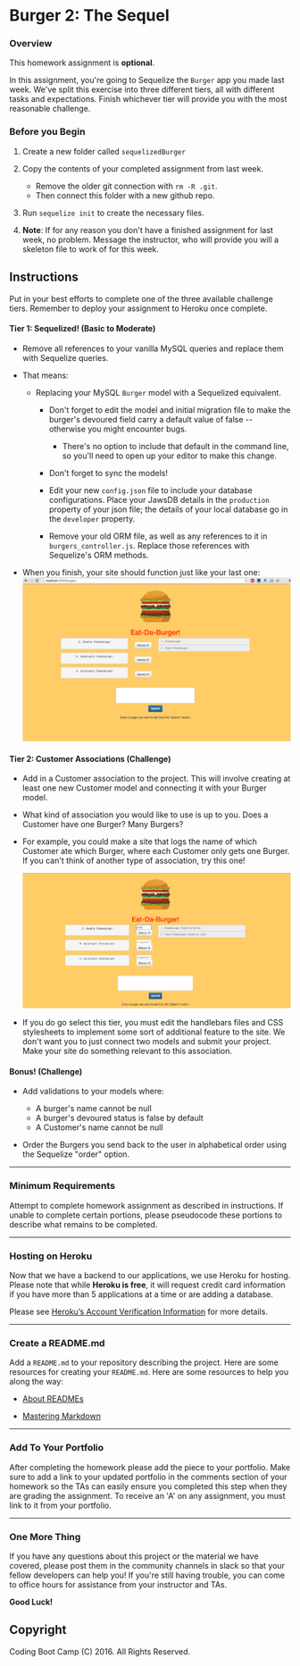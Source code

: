 # Burger 2: The Sequel

### Overview

This homework assignment is **optional**. 

In this assignment, you're going to Sequelize the `Burger` app you made last week. We've split this exercise into three different tiers, all with different tasks and expectations. Finish whichever tier will provide you with the most reasonable challenge.

### Before you Begin

1. Create a new folder called `sequelizedBurger`
2. Copy the contents of your completed assignment from last week.
   * Remove the older git connection with `rm -R .git`. 
   * Then connect this folder with a new github repo.
3. Run `sequelize init` to create the necessary files.

4. **Note**: If for any reason you don't have a finished assignment for last week, no problem. Message the instructor, who will provide you will a skeleton file to work of for this week.

## Instructions

Put in your best efforts to complete one of the three available challenge tiers. Remember to deploy your assignment to Heroku once complete.

#### Tier 1: Sequelized! (Basic to Moderate)

* Remove all references to your vanilla MySQL queries and replace them with Sequelize queries.


* That means:

  * Replacing your MySQL `Burger` model with a Sequelized equivalent.

    * Don't forget to edit the model and initial migration file to make the burger's devoured field carry a default value of false -- otherwise you might encounter bugs.
      * There's no option to include that default in the command line, so you'll need to open up your editor to make this change. 
    * Don't forget to sync the models!

    * Edit your new `config.json` file to include your database configurations. Place your JawsDB details in the `production` property of your json file; the details of your local database go in the `developer` property.

    * Remove your old ORM file, as well as any references to it in `burgers_controller.js`. Replace those references with Sequelize's ORM methods.

* When you finish, your site should function just like your last one:
    ![1-Sequelized](Images/1-Sequelized.jpg) 

#### Tier 2: Customer Associations (Challenge)

* Add in a Customer association to the project. This will involve creating at least one new Customer model and connecting it with your Burger model.

* What kind of association you would like to use is up to you. Does a Customer have one Burger? Many Burgers?

* For example, you could make a site that logs the name of which Customer ate which Burger, where each Customer only gets one Burger. If you can't think of another type of association, try this one!

    ![3-Associated](Images/3-Associated.jpg)

* If you do go select this tier, you must edit the handlebars files and CSS stylesheets to implement some sort of additional feature to the site. We don't want you to just connect two models and submit your project. Make your site do something relevant to this association.

#### Bonus! (Challenge)

* Add validations to your models where:

  * A burger's name cannot be null
  * A burger's devoured status is false by default
  * A Customer's name cannot be null

* Order the Burgers you send back to the user in alphabetical order using the Sequelize "order" option.

- - -

### Minimum Requirements

Attempt to complete homework assignment as described in instructions. If unable to complete certain portions, please pseudocode these portions to describe what remains to be completed.

- - -

### Hosting on Heroku

Now that we have a backend to our applications, we use Heroku for hosting. Please note that while **Heroku is free**, it will request credit card information if you have more than 5 applications at a time or are adding a database. 

Please see [Heroku’s Account Verification Information](https://devcenter.heroku.com/articles/account-verification) for more details. 

- - -

### Create a README.md

Add a `README.md` to your repository describing the project. Here are some resources for creating your `README.md`. Here are some resources to help you along the way:

* [About READMEs](https://help.github.com/articles/about-readmes/)

* [Mastering Markdown](https://guides.github.com/features/mastering-markdown/)

- - -

### Add To Your Portfolio

After completing the homework please add the piece to your portfolio. Make sure to add a link to your updated portfolio in the comments section of your homework so the TAs can easily ensure you completed this step when they are grading the assignment. To receive an 'A' on any assignment, you must link to it from your portfolio.

- - -

### One More Thing

If you have any questions about this project or the material we have covered, please post them in the community channels in slack so that your fellow developers can help you! If you're still having trouble, you can come to office hours for assistance from your instructor and TAs.

**Good Luck!**

## Copyright

Coding Boot Camp (C) 2016. All Rights Reserved.
